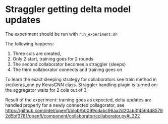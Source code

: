 # Straggler getting delta model updates

The experiment should be run with `run_experiment.sh`

The following happens:
1. Three cols are created,
2. Only 2 start, training goes for 2 rounds
3. The second collaborator becomes a straggler (sleeps)
4. The third collaborator connects and training goes on

To learn the exact sleeping strategy for collaborators see train method in src/keras_cnn.py KerasCNN class.
Straggler handling plugin is turned on: the aggregator waits for 2 cols out of 3.

Result of the experiment: training goes as expected, delta updates are handled properly for a newly connected collagorator, see https://github.com/intel/openfl/blob/b0099cdabc96aa2d20ab3f4564d85792d5bf3781/openfl/component/collaborator/collaborator.py#L322

